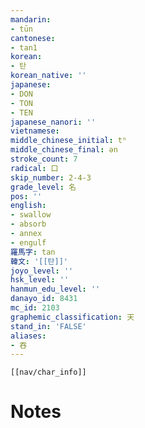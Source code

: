 ```yaml
---
mandarin:
- tūn
cantonese:
- tan1
korean:
- 탄
korean_native: ''
japanese:
- DON
- TON
- TEN
japanese_nanori: ''
vietnamese:
middle_chinese_initial: tʰ
middle_chinese_final: ən
stroke_count: 7
radical: 口
skip_number: 2-4-3
grade_level: 名
pos: ''
english:
- swallow
- absorb
- annex
- engulf
羅馬字: tan
韓文: '[[탄]]'
joyo_level: ''
hsk_level: ''
hanmun_edu_level: ''
danayo_id: 8431
mc_id: 2103
graphemic_classification: 天
stand_in: 'FALSE'
aliases:
- 吞
---
```

```meta-bind-embed
[[nav/char_info]]
```

# Notes

